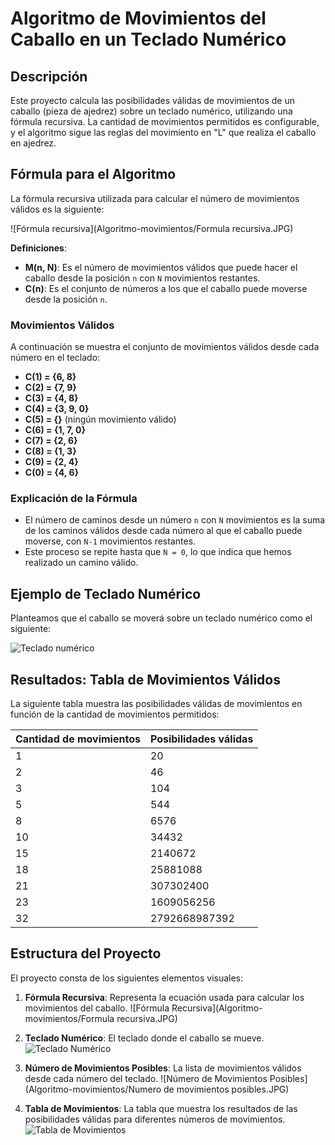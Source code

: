# Algoritmo de Movimientos del Caballo en un Teclado Numérico

## Descripción

Este proyecto calcula las posibilidades válidas de movimientos de un caballo (pieza de ajedrez) sobre un teclado numérico, utilizando una fórmula recursiva. La cantidad de movimientos permitidos es configurable, y el algoritmo sigue las reglas del movimiento en "L" que realiza el caballo en ajedrez.

## Fórmula para el Algoritmo

La fórmula recursiva utilizada para calcular el número de movimientos válidos es la siguiente:

![Fórmula recursiva](Algoritmo-movimientos/Formula recursiva.JPG)

**Definiciones**:
- **M(n, N)**: Es el número de movimientos válidos que puede hacer el caballo desde la posición `n` con `N` movimientos restantes.
- **C(n)**: Es el conjunto de números a los que el caballo puede moverse desde la posición `n`.

### Movimientos Válidos
A continuación se muestra el conjunto de movimientos válidos desde cada número en el teclado:

- **C(1) = {6, 8}**
- **C(2) = {7, 9}**
- **C(3) = {4, 8}**
- **C(4) = {3, 9, 0}**
- **C(5) = {}** (ningún movimiento válido)
- **C(6) = {1, 7, 0}**
- **C(7) = {2, 6}**
- **C(8) = {1, 3}**
- **C(9) = {2, 4}**
- **C(0) = {4, 6}**

### Explicación de la Fórmula

- El número de caminos desde un número `n` con `N` movimientos es la suma de los caminos válidos desde cada número al que el caballo puede moverse, con `N-1` movimientos restantes.
- Este proceso se repite hasta que `N = 0`, lo que indica que hemos realizado un camino válido.

## Ejemplo de Teclado Numérico

Planteamos que el caballo se moverá sobre un teclado numérico como el siguiente:

![Teclado numérico](Algoritmo-movimientos/Keypad.JPG)

## Resultados: Tabla de Movimientos Válidos

La siguiente tabla muestra las posibilidades válidas de movimientos en función de la cantidad de movimientos permitidos:

| Cantidad de movimientos | Posibilidades válidas |
|-------------------------|-----------------------|
| 1                       | 20                    |
| 2                       | 46                    |
| 3                       | 104                   |
| 5                       | 544                   |
| 8                       | 6576                  |
| 10                      | 34432                 |
| 15                      | 2140672               |
| 18                      | 25881088              |
| 21                      | 307302400             |
| 23                      | 1609056256            |
| 32                      | 2792668987392         |

## Estructura del Proyecto

El proyecto consta de los siguientes elementos visuales:

1. **Fórmula Recursiva**: Representa la ecuación usada para calcular los movimientos del caballo.
   ![Fórmula Recursiva](Algoritmo-movimientos/Formula recursiva.JPG)

2. **Teclado Numérico**: El teclado donde el caballo se mueve.
   ![Teclado Numérico](Algoritmo-movimientos/Keypad.JPG)

3. **Número de Movimientos Posibles**: La lista de movimientos válidos desde cada número del teclado.
   ![Número de Movimientos Posibles](Algoritmo-movimientos/Numero de movimientos posibles.JPG)

4. **Tabla de Movimientos**: La tabla que muestra los resultados de las posibilidades válidas para diferentes números de movimientos.
   ![Tabla de Movimientos](Algoritmo-movimientos/Tabla.JPG)

